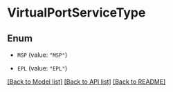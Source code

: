 # VirtualPortServiceType

## Enum


* `MSP` (value: `"MSP"`)

* `EPL` (value: `"EPL"`)


[[Back to Model list]](../README.md#documentation-for-models) [[Back to API list]](../README.md#documentation-for-api-endpoints) [[Back to README]](../README.md)


